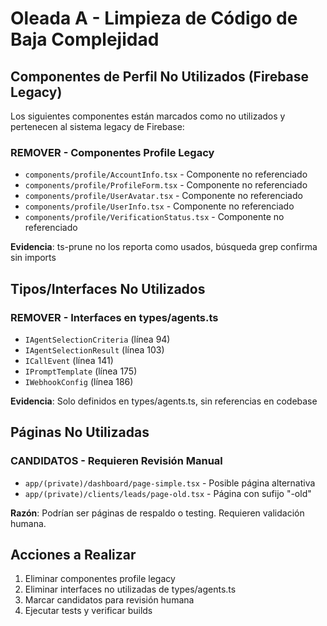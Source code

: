 # Oleada A - Limpieza de Código de Baja Complejidad

## Componentes de Perfil No Utilizados (Firebase Legacy)
Los siguientes componentes están marcados como no utilizados y pertenecen al sistema legacy de Firebase:

### REMOVER - Componentes Profile Legacy
- `components/profile/AccountInfo.tsx` - Componente no referenciado
- `components/profile/ProfileForm.tsx` - Componente no referenciado  
- `components/profile/UserAvatar.tsx` - Componente no referenciado
- `components/profile/UserInfo.tsx` - Componente no referenciado
- `components/profile/VerificationStatus.tsx` - Componente no referenciado

**Evidencia**: ts-prune no los reporta como usados, búsqueda grep confirma sin imports

## Tipos/Interfaces No Utilizados

### REMOVER - Interfaces en types/agents.ts
- `IAgentSelectionCriteria` (línea 94)
- `IAgentSelectionResult` (línea 103)  
- `ICallEvent` (línea 141)
- `IPromptTemplate` (línea 175)
- `IWebhookConfig` (línea 186)

**Evidencia**: Solo definidos en types/agents.ts, sin referencias en codebase

## Páginas No Utilizadas

### CANDIDATOS - Requieren Revisión Manual
- `app/(private)/dashboard/page-simple.tsx` - Posible página alternativa
- `app/(private)/clients/leads/page-old.tsx` - Página con sufijo "-old"

**Razón**: Podrían ser páginas de respaldo o testing. Requieren validación humana.

## Acciones a Realizar
1. Eliminar componentes profile legacy
2. Eliminar interfaces no utilizadas de types/agents.ts  
3. Marcar candidatos para revisión humana
4. Ejecutar tests y verificar builds